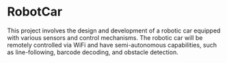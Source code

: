 # RobotCar
This project involves the design and development of a robotic car equipped with various sensors and control mechanisms. The robotic car will be remotely controlled via WiFi and have semi-autonomous capabilities, such as line-following, barcode decoding, and obstacle detection.
